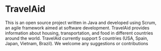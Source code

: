 # TravelAid
This is an open source project written in Java and developed using Scrum, an agile framework aimed at software development.
TravelAid provides information about housing, transportation, and food in different countries around the world.
TravelAid  currently support 5 countries (USA, Spain, Japan, Vietnam, Brazil).
We welcome any suggestions or contributions

